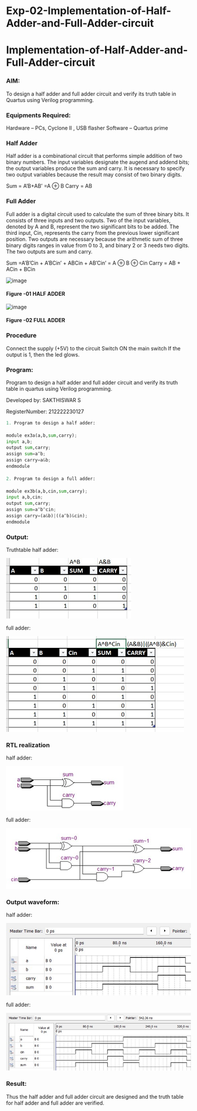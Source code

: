 # Exp-02-Implementation-of-Half-Adder-and-Full-Adder-circuit

# Implementation-of-Half-Adder-and-Full-Adder-circuit
### AIM:
To design a half adder and full adder circuit and verify its truth table in Quartus using Verilog programming.

### Equipments Required:
Hardware – PCs, Cyclone II , USB flasher
Software – Quartus prime

### Half Adder
Half adder is a combinational circuit that performs simple addition of two binary numbers. The input variables designate the augend and addend bits; the output variables produce the sum and carry. It is necessary to specify two output variables because the result may consist of two binary digits.

Sum = A’B+AB’ =A ⊕ B Carry = AB

### Full Adder
Full adder is a digital circuit used to calculate the sum of three binary bits. It consists of three inputs and two outputs. Two of the input variables, denoted by A and B, represent the two significant bits to be added. The third input, Cin, represents the carry from the previous lower significant position. Two outputs are necessary because the arithmetic sum of three binary digits ranges in value from 0 to 3, and binary 2 or 3 needs two digits. The two outputs are sum and carry.

Sum =A’B’Cin + A’BCin’ + ABCin + AB’Cin’ = A ⊕ B ⊕ Cin Carry = AB + ACin + BCin

 ![image](https://user-images.githubusercontent.com/36288975/163552156-a13e5a56-c638-4110-97d9-8896907c8d25.png)

#### Figure -01 HALF ADDER 


![image](https://user-images.githubusercontent.com/36288975/163552057-b3547877-6d07-45b4-b7e0-bcfebfad9e1d.png)

#### Figure -02 FULL ADDER 

### Procedure

Connect the supply (+5V) to the circuit
Switch ON the main switch
If the output is 1, then the led glows.

### Program:
Program to design a half adder and full adder circuit and verify its truth table in quartus using Verilog programming.

Developed by: SAKTHISWAR S

RegisterNumber: 212222230127

```python
1. Program to design a half adder:

module ex3a(a,b,sum,carry);
input a,b;
output sum,carry;
assign sum=a^b;
assign carry=a&b;
endmodule

2. Program to design a full adder:

module ex3b(a,b,cin,sum,carry);
input a,b,cin;
output sum,carry;
assign sum=a^b^cin;
assign carry=(a&b)|((a^b)&cin);
endmodule

```

### Output:
Truthtable half adder:

![image](https://github.com/SAKTHISWAR/Exp-02-Implementation-of-Half-Adder-and-Full-Adder-circuit/blob/main/de1.png)

full adder:

![image](https://github.com/SAKTHISWAR/Exp-02-Implementation-of-Half-Adder-and-Full-Adder-circuit/blob/main/de2.png)

### RTL realization
half adder:


![image](https://github.com/SAKTHISWAR/Exp-02-Implementation-of-Half-Adder-and-Full-Adder-circuit/blob/main/de3.png)


full adder:


![image](https://github.com/SAKTHISWAR/Exp-02-Implementation-of-Half-Adder-and-Full-Adder-circuit/blob/main/de4.png)

### Output waveform:

half adder:


![image](https://github.com/SAKTHISWAR/Exp-02-Implementation-of-Half-Adder-and-Full-Adder-circuit/blob/main/de5.png)


full adder:


![image](https://github.com/SAKTHISWAR/Exp-02-Implementation-of-Half-Adder-and-Full-Adder-circuit/blob/main/de6.png)





### Result:
Thus the half adder and full adder circuit are designed and the truth table for half adder and full adder are verified.

